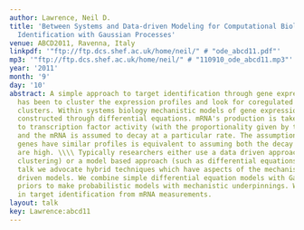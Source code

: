 ```yaml
---
author: Lawrence, Neil D.
title: 'Between Systems and Data-driven Modeling for Computational Biology: Target
  Identification with Gaussian Processes'
venue: ABCD2011, Ravenna, Italy
linkpdf: '"ftp://ftp.dcs.shef.ac.uk/home/neil/" # "ode_abcd11.pdf"'
mp3: '"ftp://ftp.dcs.shef.ac.uk/home/neil/" # "110910_ode_abcd11.mp3"'
year: '2011'
month: '9'
day: '10'
abstract: A simple approach to target identification through gene expression studies
  has been to cluster the expression profiles and look for coregulated genes within
  clusters. Within systems biology mechanistic models of gene expression are typically
  constructed through differential equations. mRNA's production is taken to be proportional
  to transcription factor activity (with the proportionality given by the sensitivity)
  and the mRNA is assumed to decay at a particular rate. The assumption that coregulated
  genes have similar profiles is equivalent to assuming both the decay and the sensitivity
  are high. \\\\ Typically researchers either use a data driven approach (such as
  clustering) or a model based approach (such as differential equations). In this
  talk we advocate hybrid techniques which have aspects of the mechanistic and data
  driven models. We combine simple differential equation models with Gaussian process
  priors to make probabilistic models with mechanistic underpinnings. We show applications
  in target identification from mRNA measurements.
layout: talk
key: Lawrence:abcd11
---
```

